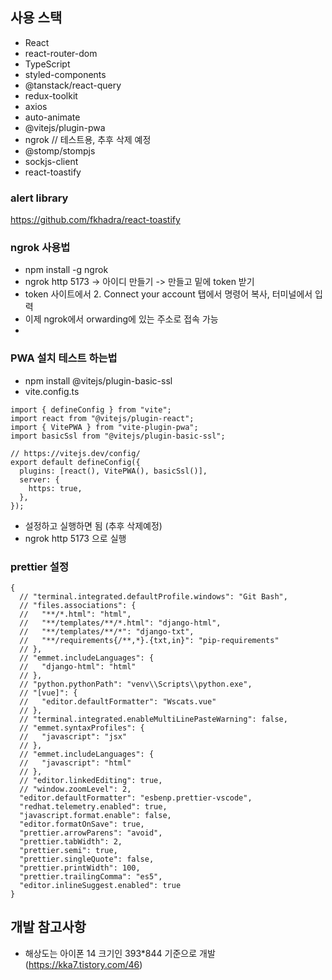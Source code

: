 ## 사용 스택

- React
- react-router-dom
- TypeScript
- styled-components
- @tanstack/react-query
- redux-toolkit
- axios
- auto-animate
- @vitejs/plugin-pwa
- ngrok // 테스트용, 추후 삭제 예정
- @stomp/stompjs
- sockjs-client
- react-toastify

### alert library

https://github.com/fkhadra/react-toastify

### ngrok 사용법

- npm install -g ngrok
- ngrok http 5173 -> 아이디 만들기 -> 만들고 밑에 token 받기
- token 사이트에서 2. Connect your account 탭에서 명령어 복사, 터미널에서 입력
- 이제 ngrok에서 orwarding에 있는 주소로 접속 가능
-

### PWA 설치 테스트 하는법

- npm install @vitejs/plugin-basic-ssl
- vite.config.ts

```
import { defineConfig } from "vite";
import react from "@vitejs/plugin-react";
import { VitePWA } from "vite-plugin-pwa";
import basicSsl from "@vitejs/plugin-basic-ssl";

// https://vitejs.dev/config/
export default defineConfig({
  plugins: [react(), VitePWA(), basicSsl()],
  server: {
    https: true,
  },
});
```

- 설정하고 실행하면 됨 (추후 삭제예정)
- ngrok http 5173 으로 실행

### prettier 설정

```
{
  // "terminal.integrated.defaultProfile.windows": "Git Bash",
  // "files.associations": {
  //   "**/*.html": "html",
  //   "**/templates/**/*.html": "django-html",
  //   "**/templates/**/*": "django-txt",
  //   "**/requirements{/**,*}.{txt,in}": "pip-requirements"
  // },
  // "emmet.includeLanguages": {
  //   "django-html": "html"
  // },
  // "python.pythonPath": "venv\\Scripts\\python.exe",
  // "[vue]": {
  //   "editor.defaultFormatter": "Wscats.vue"
  // },
  // "terminal.integrated.enableMultiLinePasteWarning": false,
  // "emmet.syntaxProfiles": {
  //   "javascript": "jsx"
  // },
  // "emmet.includeLanguages": {
  //   "javascript": "html"
  // },
  // "editor.linkedEditing": true,
  // "window.zoomLevel": 2,
  "editor.defaultFormatter": "esbenp.prettier-vscode",
  "redhat.telemetry.enabled": true,
  "javascript.format.enable": false,
  "editor.formatOnSave": true,
  "prettier.arrowParens": "avoid",
  "prettier.tabWidth": 2,
  "prettier.semi": true,
  "prettier.singleQuote": false,
  "prettier.printWidth": 100,
  "prettier.trailingComma": "es5",
  "editor.inlineSuggest.enabled": true
}
```

## 개발 참고사항

- 해상도는 아이폰 14 크기인 393\*844 기준으로 개발 (https://kka7.tistory.com/46)

